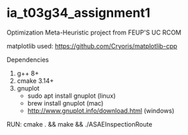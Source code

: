# ia_t03g34_assignment1
Optimization Meta-Heuristic project from FEUP'S UC RCOM 

matplotlib used: 
https://github.com/Cryoris/matplotlib-cpp

Dependencies
1. g++ 8+
2. cmake 3.14+
3. gnuplot
   - sudo apt install gnuplot (linux)
   - brew install gnuplot (mac)
   - http://www.gnuplot.info/download.html (windows)

RUN: cmake . && make && ./ASAEInspectionRoute
